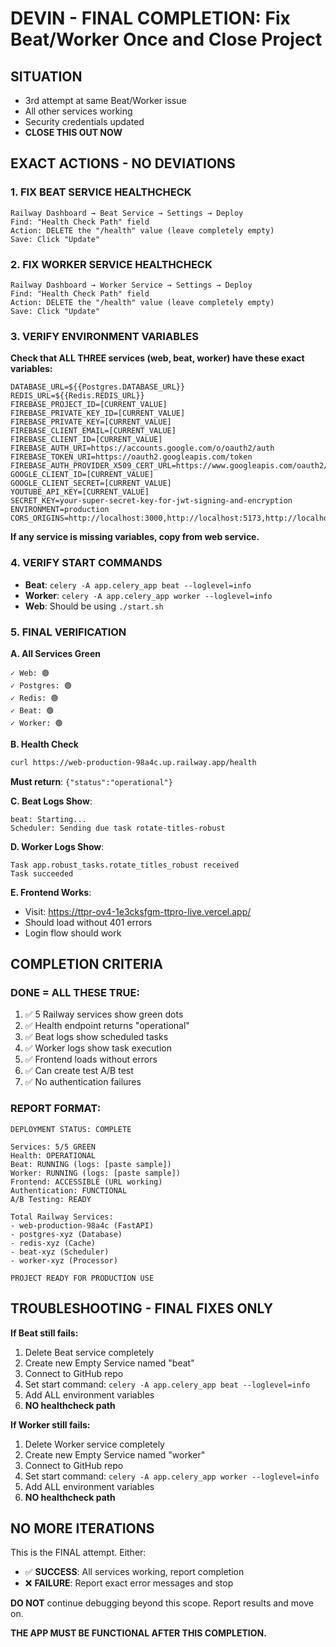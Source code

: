 # DEVIN - FINAL COMPLETION: Fix Beat/Worker Once and Close Project

## SITUATION
- 3rd attempt at same Beat/Worker issue
- All other services working
- Security credentials updated
- **CLOSE THIS OUT NOW**

## EXACT ACTIONS - NO DEVIATIONS

### 1. FIX BEAT SERVICE HEALTHCHECK
```
Railway Dashboard → Beat Service → Settings → Deploy
Find: "Health Check Path" field
Action: DELETE the "/health" value (leave completely empty)
Save: Click "Update"
```

### 2. FIX WORKER SERVICE HEALTHCHECK  
```
Railway Dashboard → Worker Service → Settings → Deploy
Find: "Health Check Path" field
Action: DELETE the "/health" value (leave completely empty)
Save: Click "Update"
```

### 3. VERIFY ENVIRONMENT VARIABLES
**Check that ALL THREE services (web, beat, worker) have these exact variables:**
```
DATABASE_URL=${{Postgres.DATABASE_URL}}
REDIS_URL=${{Redis.REDIS_URL}}
FIREBASE_PROJECT_ID=[CURRENT_VALUE]
FIREBASE_PRIVATE_KEY_ID=[CURRENT_VALUE]
FIREBASE_PRIVATE_KEY=[CURRENT_VALUE]
FIREBASE_CLIENT_EMAIL=[CURRENT_VALUE]
FIREBASE_CLIENT_ID=[CURRENT_VALUE]
FIREBASE_AUTH_URI=https://accounts.google.com/o/oauth2/auth
FIREBASE_TOKEN_URI=https://oauth2.googleapis.com/token
FIREBASE_AUTH_PROVIDER_X509_CERT_URL=https://www.googleapis.com/oauth2/v1/certs
GOOGLE_CLIENT_ID=[CURRENT_VALUE]
GOOGLE_CLIENT_SECRET=[CURRENT_VALUE]
YOUTUBE_API_KEY=[CURRENT_VALUE]
SECRET_KEY=your-super-secret-key-for-jwt-signing-and-encryption
ENVIRONMENT=production
CORS_ORIGINS=http://localhost:3000,http://localhost:5173,http://localhost:5174,https://ttprov4.vercel.app,https://titletesterpro.com
```

**If any service is missing variables, copy from web service.**

### 4. VERIFY START COMMANDS
- **Beat**: `celery -A app.celery_app beat --loglevel=info`
- **Worker**: `celery -A app.celery_app worker --loglevel=info`
- **Web**: Should be using `./start.sh`

### 5. FINAL VERIFICATION

**A. All Services Green**
```
✓ Web: 🟢
✓ Postgres: 🟢  
✓ Redis: 🟢
✓ Beat: 🟢
✓ Worker: 🟢
```

**B. Health Check**
```bash
curl https://web-production-98a4c.up.railway.app/health
```
**Must return**: `{"status":"operational"}`

**C. Beat Logs Show**:
```
beat: Starting...
Scheduler: Sending due task rotate-titles-robust
```

**D. Worker Logs Show**:
```
Task app.robust_tasks.rotate_titles_robust received
Task succeeded
```

**E. Frontend Works**:
- Visit: https://ttpr-ov4-1e3cksfgm-ttpro-live.vercel.app/
- Should load without 401 errors
- Login flow should work

## COMPLETION CRITERIA

### DONE = ALL THESE TRUE:
1. ✅ 5 Railway services show green dots
2. ✅ Health endpoint returns "operational"  
3. ✅ Beat logs show scheduled tasks
4. ✅ Worker logs show task execution
5. ✅ Frontend loads without errors
6. ✅ Can create test A/B test
7. ✅ No authentication failures

### REPORT FORMAT:
```
DEPLOYMENT STATUS: COMPLETE

Services: 5/5 GREEN
Health: OPERATIONAL 
Beat: RUNNING (logs: [paste sample])
Worker: RUNNING (logs: [paste sample])
Frontend: ACCESSIBLE (URL working)
Authentication: FUNCTIONAL
A/B Testing: READY

Total Railway Services:
- web-production-98a4c (FastAPI)
- postgres-xyz (Database)  
- redis-xyz (Cache)
- beat-xyz (Scheduler)
- worker-xyz (Processor)

PROJECT READY FOR PRODUCTION USE
```

## TROUBLESHOOTING - FINAL FIXES ONLY

**If Beat still fails:**
1. Delete Beat service completely
2. Create new Empty Service named "beat"
3. Connect to GitHub repo
4. Set start command: `celery -A app.celery_app beat --loglevel=info`
5. Add ALL environment variables
6. **NO healthcheck path**

**If Worker still fails:**
1. Delete Worker service completely  
2. Create new Empty Service named "worker"
3. Connect to GitHub repo
4. Set start command: `celery -A app.celery_app worker --loglevel=info`
5. Add ALL environment variables
6. **NO healthcheck path**

## NO MORE ITERATIONS

This is the FINAL attempt. Either:
- ✅ **SUCCESS**: All services working, report completion
- ❌ **FAILURE**: Report exact error messages and stop

**DO NOT** continue debugging beyond this scope. Report results and move on.

**THE APP MUST BE FUNCTIONAL AFTER THIS COMPLETION.**